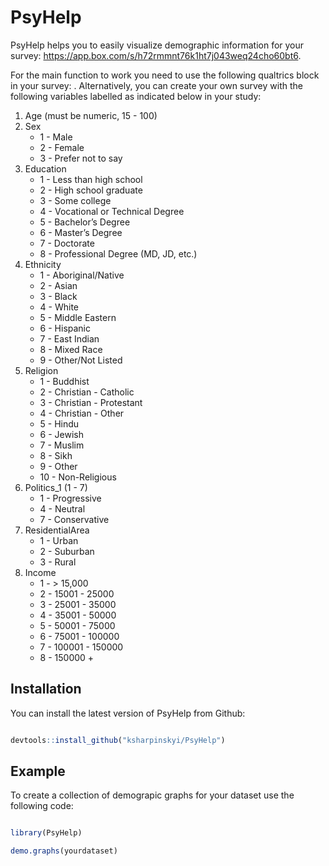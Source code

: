 
<!-- README.md is generated from README.Rmd. Please edit that file -->

# PsyHelp

PsyHelp helps you to easily visualize demographic information for your
survey: <https://app.box.com/s/h72rmmnt76k1ht7j043weq24cho60bt6>.

For the main function to work you need to use the following qualtrics
block in your survey: . Alternatively, you can create your own survey
with the following variables labelled as indicated below in your study:

1.  Age (must be numeric, 15 - 100)
2.  Sex
      - 1 - Male
      - 2 - Female
      - 3 - Prefer not to say
3.  Education
      - 1 - Less than high school
      - 2 - High school graduate
      - 3 - Some college
      - 4 - Vocational or Technical Degree
      - 5 - Bachelor’s Degree
      - 6 - Master’s Degree
      - 7 - Doctorate
      - 8 - Professional Degree (MD, JD, etc.)
4.  Ethnicity
      - 1 - Aboriginal/Native
      - 2 - Asian
      - 3 - Black
      - 4 - White
      - 5 - Middle Eastern
      - 6 - Hispanic
      - 7 - East Indian
      - 8 - Mixed Race
      - 9 - Other/Not Listed
5.  Religion
      - 1 - Buddhist
      - 2 - Christian - Catholic
      - 3 - Christian - Protestant
      - 4 - Christian - Other
      - 5 - Hindu
      - 6 - Jewish
      - 7 - Muslim
      - 8 - Sikh
      - 9 - Other
      - 10 - Non-Religious
6.  Politics\_1 (1 - 7)
      - 1 - Progressive
      - 4 - Neutral
      - 7 - Conservative
7.  ResidentialArea
      - 1 - Urban
      - 2 - Suburban
      - 3 - Rural
8.  Income
      - 1 - \> 15,000
      - 2 - 15001 - 25000
      - 3 - 25001 - 35000
      - 4 - 35001 - 50000
      - 5 - 50001 - 75000
      - 6 - 75001 - 100000
      - 7 - 100001 - 150000
      - 8 - 150000 +

## Installation

You can install the latest version of PsyHelp from Github:

``` r

devtools::install_github("ksharpinskyi/PsyHelp")
```

## Example

To create a collection of demograpic graphs for your dataset use the
following code:

``` r

library(PsyHelp)

demo.graphs(yourdataset)
```
